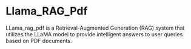 # Llama_RAG_Pdf
LLama_rag_pdf is a Retrieval-Augmented Generation (RAG) system that utilizes the LLaMA model to provide intelligent answers to user queries based on PDF documents.
